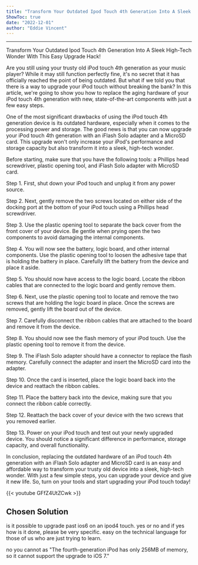 ```yaml
---
title: "Transform Your Outdated Ipod Touch 4th Generation Into A Sleek High-Tech Wonder With This Easy Upgrade Hack!"
ShowToc: true 
date: "2022-12-01"
author: "Eddie Vincent"
---
```

*****
Transform Your Outdated Ipod Touch 4th Generation Into A Sleek High-Tech Wonder With This Easy Upgrade Hack!



Are you still using your trusty old iPod touch 4th generation as your music player? While it may still function perfectly fine, it's no secret that it has officially reached the point of being outdated. But what if we told you that there is a way to upgrade your iPod touch without breaking the bank? In this article, we're going to show you how to replace the aging hardware of your iPod touch 4th generation with new, state-of-the-art components with just a few easy steps.

One of the most significant drawbacks of using the iPod touch 4th generation device is its outdated hardware, especially when it comes to the processing power and storage. The good news is that you can now upgrade your iPod touch 4th generation with an iFlash Solo adapter and a MicroSD card. This upgrade won't only increase your iPod's performance and storage capacity but also transform it into a sleek, high-tech wonder.

Before starting, make sure that you have the following tools: a Phillips head screwdriver, plastic opening tool, and iFlash Solo adapter with MicroSD card.

Step 1. First, shut down your iPod touch and unplug it from any power source.

Step 2. Next, gently remove the two screws located on either side of the docking port at the bottom of your iPod touch using a Phillips head screwdriver.

Step 3. Use the plastic opening tool to separate the back cover from the front cover of your device. Be gentle when prying open the two components to avoid damaging the internal components.

Step 4. You will now see the battery, logic board, and other internal components. Use the plastic opening tool to loosen the adhesive tape that is holding the battery in place. Carefully lift the battery from the device and place it aside.

Step 5. You should now have access to the logic board. Locate the ribbon cables that are connected to the logic board and gently remove them.

Step 6. Next, use the plastic opening tool to locate and remove the two screws that are holding the logic board in place. Once the screws are removed, gently lift the board out of the device.

Step 7. Carefully disconnect the ribbon cables that are attached to the board and remove it from the device.

Step 8. You should now see the flash memory of your iPod touch. Use the plastic opening tool to remove it from the device.

Step 9. The iFlash Solo adapter should have a connector to replace the flash memory. Carefully connect the adapter and insert the MicroSD card into the adapter.

Step 10. Once the card is inserted, place the logic board back into the device and reattach the ribbon cables.

Step 11. Place the battery back into the device, making sure that you connect the ribbon cable correctly.

Step 12. Reattach the back cover of your device with the two screws that you removed earlier.

Step 13. Power on your iPod touch and test out your newly upgraded device. You should notice a significant difference in performance, storage capacity, and overall functionality.

In conclusion, replacing the outdated hardware of an iPod touch 4th generation with an iFlash Solo adapter and MicroSD card is an easy and affordable way to transform your trusty old device into a sleek, high-tech wonder. With just a few simple steps, you can upgrade your device and give it new life. So, turn on your tools and start upgrading your iPod touch today!

{{< youtube GFfZ4UtZCwk >}} 



## Chosen Solution
 is it possible to upgrade past ios6 on an ipod4 touch.  yes or no and if yes how is it done,  please be very specific.  easy on the technical language for those of us who are just trying to learn.

 no you cannot as  "The fourth-generation iPod has only 256MB of memory, so it cannot support the upgrade to iOS 7."




